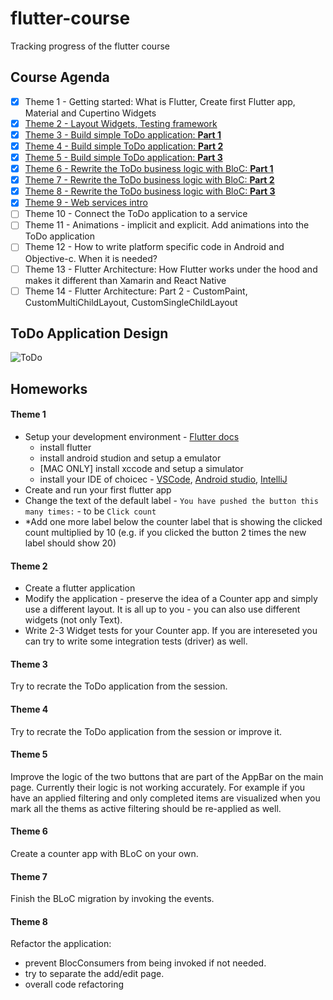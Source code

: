 # flutter-course
Tracking progress of the flutter course

## Course Agenda

- [x] Theme 1 - Getting started: What is Flutter,  Create first Flutter app,  Material and Cupertino Widgets
- [x] [Theme 2 - Layout Widgets, Testing framework](https://drive.google.com/file/d/1XgJwNkbfGM3qir8mxYRNvOA2Zuc_GRMQ/view?usp=sharing)
- [x] [Theme 3 - Build simple ToDo application: **Part 1**](https://drive.google.com/file/d/1QbnhDAxxGRh_gvp-K-M7LEfe-o51yjVC/view?usp=sharing)
- [x] [Theme 4 - Build simple ToDo application: **Part 2**](https://drive.google.com/file/d/1F_hCl19Eokwx5TkqWLp7g_ujdTCUZtBi/view?usp=sharing)
- [x] [Theme 5 - Build simple ToDo application: **Part 3**](https://drive.google.com/file/d/1cTw7gAX927jCMVZ57m0MmQGWDJkel9JZ/view?usp=sharing)
- [x] [Theme 6 - Rewrite the ToDo business logic with BloC: **Part 1**](https://viskosoft-my.sharepoint.com/:v:/g/personal/admin_viskosoft_onmicrosoft_com/EVH_rftDouhHvAwfQEWlj1IBrNGNTr6DC5yk1Aw1FjJeOw?e=UaXjNw)
- [x] [Theme 7 - Rewrite the ToDo business logic with BloC: **Part 2**](https://viskosoft-my.sharepoint.com/:v:/g/personal/admin_viskosoft_onmicrosoft_com/EeVjOu4Ago5DgPDrxRMW4O4BJRhCQrABaQi1kXomXvuIyQ?e=G1c8oI)
- [x] [Theme 8 - Rewrite the ToDo business logic with BloC: **Part 3**](https://drive.google.com/file/d/1BlVBSLnjzl8dJBjYZP-hvomz9XFl8FfI/view?usp=sharing)
- [x] [Theme 9 - Web services intro](presentations/web-services-intro.md)
- [ ] Theme 10 - Connect the ToDo application to a service
- [ ] Theme 11 - Animations - implicit and explicit. Add animations into the ToDo application
- [ ] Theme 12 - How to write platform specific code in Android and Objective-c. When it is needed?
- [ ] Theme 13 - Flutter Architecture: How Flutter works under the hood and makes it different than Xamarin and React Native
- [ ] Theme 14 - Flutter Architecture: Part 2 - CustomPaint, CustomMultiChildLayout, CustomSingleChildLayout

## ToDo Application Design
![ToDo](https://bloclibrary.dev/assets/gifs/flutter_todos.gif)

## Homeworks

#### Theme 1

- Setup your development environment - [Flutter docs](https://flutter.dev/docs/get-started/install)
  - install flutter
  - install android studion and setup a emulator
  - [MAC ONLY] install xccode and setup a simulator
  - install your IDE of choicec - [VSCode](https://code.visualstudio.com/), [Android studio](https://developer.android.com/studio), [IntelliJ](https://www.jetbrains.com/idea/)
- Create and run your first flutter app
- Change the text of the default label - `You have pushed the button this many times:` - to be `Click count`
- *Add one more label below the counter label that is showing the clicked count multiplied by 10 (e.g. if you clicked the button 2 times the new label should show 20)

#### Theme 2
- Create a flutter application
- Modify the application - preserve the idea of a Counter app and simply use a different layout. It is all up to you - you can also use different widgets (not only Text).
- Write 2-3 Widget tests for your Counter app. If you are intereseted you can try to write some integration tests (driver) as well.
#### Theme 3
Try to recrate the ToDo application from the session.
#### Theme 4
Try to recrate the ToDo application from the session or improve it.
#### Theme 5
Improve the logic of the two buttons that are part of the AppBar on the main page. Currently their logic is not working accurately. For example if you have an applied filtering and only completed items are visualized when you mark all the thems as active filtering should be re-applied as well.
#### Theme 6
Create a counter app with BLoC on your own.
#### Theme 7
Finish the BLoC migration by invoking the events.
#### Theme 8
Refactor the application:
- prevent BlocConsumers from being invoked if not needed.
- try to separate the add/edit page.
- overall code refactoring
